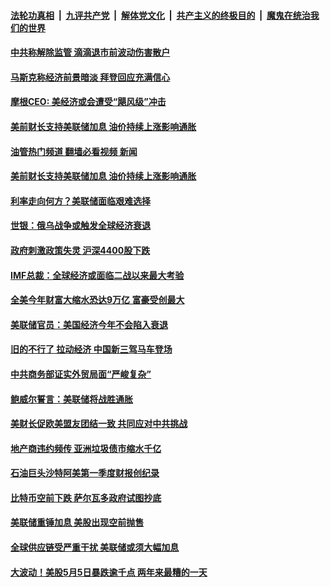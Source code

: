 ####  [法轮功真相](../../../../basic/blob/master/README.md?t=06071001) &nbsp;|&nbsp; [九评共产党](../../../../9ping.md/blob/master/README.md?t=06071001) &nbsp;|&nbsp; [解体党文化](../../../../jtdwh.md/blob/master/README.md?t=06071001)  &nbsp;|&nbsp; [共产主义的终极目的](../../../../gczydzjmd.md/blob/master/README.md?t=06071001) &nbsp;|&nbsp; [魔鬼在统治我们的世界](../../../../mgztzwmdsj.md/blob/master/README.md?t=06071001) 

#### [中共称解除监管 滴滴退市前波动伤害散户](../pages/soh7/626819.md?t=06071001) 
#### [马斯克称经济前景暗淡 拜登回应充满信心](../pages/soh7/626264.md?t=06071001) 
#### [摩根CEO: 美经济或会遭受“飓风级”冲击](../pages/soh7/625688.md?t=06071001) 
#### [美前财长支持美联储加息 油价持续上涨影响通胀](../pages/soh7/624329.md?t=06071001) 
#### [油管热门频道 翻墙必看视频 新闻](http://45.76.130.85:81/youtube.html?06071001)
#### [美前财长支持美联储加息 油价持续上涨影响通胀](../pages/soh7/624329.md?t=06071001) 
#### [利率走向何方？美联储面临艰难选择](../pages/soh7/623753.md?t=06071001) 
#### [世银：俄乌战争或触发全球经济衰退](../pages/soh7/623663.md?t=06071001) 
#### [政府刺激政策失灵 沪深4400股下跌](../pages/soh7/623129.md?t=06071001) 
#### [IMF总裁：全球经济或面临二战以来最大考验](../pages/soh7/622973.md?t=06071001) 
#### [全美今年财富大缩水恐达9万亿 富豪受创最大](../pages/soh7/622946.md?t=06071001) 
#### [美联储官员：美国经济今年不会陷入衰退](../pages/soh7/622310.md?t=06071001) 
#### [旧的不行了 拉动经济 中国新三驾马车登场](../pages/soh7/622178.md?t=06071001) 
#### [中共商务部证实外贸局面“严峻复杂”](../pages/soh7/622166.md?t=06071001) 
#### [鲍威尔誓言：美联储将战胜通胀](../pages/soh7/621551.md?t=06071001) 
#### [美财长促欧美盟友团结一致 共同应对中共挑战](../pages/soh7/621401.md?t=06071001) 
#### [地产商违约频传 亚洲垃圾债市缩水千亿](../pages/soh7/621191.md?t=06071001) 
#### [石油巨头沙特阿美第一季度财报创纪录](../pages/soh7/620948.md?t=06071001) 
#### [比特币空前下跌 萨尔瓦多政府试图抄底](../pages/soh7/619483.md?t=06071001) 
#### [美联储重锤加息 美股出现空前抛售 ](../pages/soh7/619186.md?t=06071001) 
#### [全球供应链受严重干扰 美联储或须大幅加息 ](../pages/soh7/618673.md?t=06071001) 
#### [大波动！美股5月5日暴跌逾千点 两年来最糟的一天](../pages/soh7/618436.md?t=06071001) 
<img src='http://gfw-breaker.win/goodnews/indexes/soh7.md' width='0px' height='0px'/>
